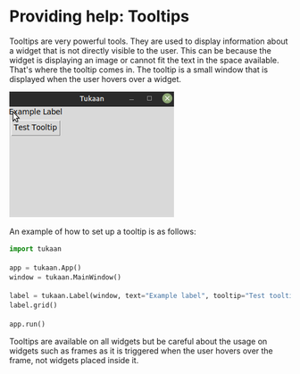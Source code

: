 # Providing help: Tooltips


Tooltips are very powerful tools. They are used to display information about a widget that is not directly visible to the user. This can be because the widget is displaying an image or cannot fit the text in the space available. That's where the tooltip comes in. The tooltip is a small window that is displayed when the user hovers over a widget.

![Image of a Tukaan tooltip](/resources/docs/tooltip.png)

An example of how to set up a tooltip is as follows:

```python
import tukaan

app = tukaan.App()
window = tukaan.MainWindow()

label = tukaan.Label(window, text="Example label", tooltip="Test tooltip")
label.grid()

app.run()
```

Tooltips are available on all widgets but be careful about the usage on widgets such as frames as it is triggered when the user hovers over the frame, not widgets placed inside it.